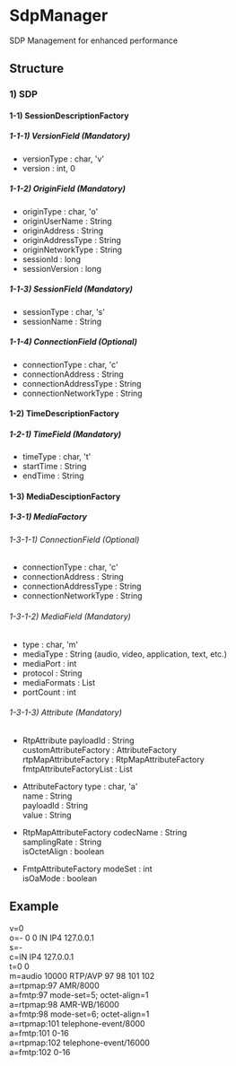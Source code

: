 # SdpManager
SDP Management for enhanced performance
  
  
## Structure
### 1) SDP
#### 1-1) SessionDescriptionFactory
##### 1-1-1) VersionField (Mandatory)
- versionType : char, 'v'
- version : int, 0
  
##### 1-1-2) OriginField (Mandatory)
- originType : char, 'o'
- originUserName : String
- originAddress : String
- originAddressType : String
- originNetworkType : String
- sessionId : long
- sessionVersion : long
  
##### 1-1-3) SessionField (Mandatory)
- sessionType : char, 's'
- sessionName : String
  
##### 1-1-4) ConnectionField (Optional)
- connectionType : char, 'c'
- connectionAddress : String
- connectionAddressType : String
- connectionNetworkType : String
  
#### 1-2) TimeDescriptionFactory
##### 1-2-1) TimeField (Mandatory)
- timeType : char, 't'
- startTime : String
- endTime : String
  
  
#### 1-3) MediaDesciptionFactory
##### 1-3-1) MediaFactory
###### 1-3-1-1) ConnectionField (Optional)
- connectionType : char, 'c'
- connectionAddress : String
- connectionAddressType : String
- connectionNetworkType : String
  
###### 1-3-1-2) MediaField (Mandatory)
- type : char, 'm'
- mediaType : String (audio, video, application, text, etc.)
- mediaPort : int
- protocol : String
- mediaFormats : List<String>
- portCount : int
  
###### 1-3-1-3) Attribute (Mandatory)
- RtpAttribute
payloadId : String  
customAttributeFactory : AttributeFactory  
rtpMapAttributeFactory : RtpMapAttributeFactory  
fmtpAttributeFactoryList : List<FmtpAttributeFactory>  
  
- AttributeFactory
type : char, 'a'  
name : String  
payloadId : String  
value : String  
  
- RtpMapAttributeFactory
codecName : String  
samplingRate : String  
isOctetAlign : boolean  
  
- FmtpAttributeFactory
modeSet : int  
isOaMode : boolean  
  
  
## Example
v=0  
o=- 0 0 IN IP4 127.0.0.1  
s=-  
c=IN IP4 127.0.0.1  
t=0 0  
m=audio 10000 RTP/AVP 97 98 101 102  
a=rtpmap:97 AMR/8000  
a=fmtp:97 mode-set=5; octet-align=1  
a=rtpmap:98 AMR-WB/16000  
a=fmtp:98 mode-set=6; octet-align=1  
a=rtpmap:101 telephone-event/8000  
a=fmtp:101 0-16  
a=rtpmap:102 telephone-event/16000  
a=fmtp:102 0-16  
  
